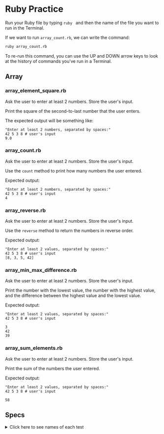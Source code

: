 # Ruby Practice

Run your Ruby file by typing `ruby ` and then the name of the file you want to run in the Terminal.

If we want to run `array_count.rb`, we can write the command:

```bash
ruby array_count.rb
```

To re-run this command, you can use the UP and DOWN arrow keys to look at the history of commands you've run in a Terminal.

## Array

### array_element_square.rb

Ask the user to enter at least 2 numbers. Store the user's input.

Print the square of the second-to-last number that the user enters.

The expected output will be something like:

```
"Enter at least 2 numbers, separated by spaces:"
42 5 3 8 # user's input
9.0
```

### array_count.rb

Ask the user to enter at least 2 numbers. Store the user's input.

Use the `count` method to print how many numbers the user entered.

Expected output:

```
"Enter at least 2 numbers, separated by spaces:"
42 5 3 8 # user's input
4
```

### array_reverse.rb

Ask the user to enter at least 2 numbers. Store the user's input.

Use the `reverse` method to return the numbers in reverse order.

Expected output: 

```
"Enter at least 2 values, separated by spaces:"
42 5 3 8 # user's input
[8, 3, 5, 42]
```

### array_min_max_difference.rb

Ask the user to enter at least 2 numbers. Store the user's input.

Print the number with the lowest value, the number with the highest value, and the difference between the highest value and the lowest value.

Expected output: 

```
"Enter at least 2 values, separated by spaces:"
42 5 3 8 # user's input

3
42
39
```

### array_sum_elements.rb

Ask the user to enter at least 2 numbers. Store the user's input.

Print the sum of the numbers the user entered.

Expected output: 

```
"Enter at least 2 values, separated by spaces:"
42 5 3 8 # user's input

58
```

## Specs

<details>
  <summary>Click here to see names of each test</summary>

array_count.rb should output '2' given the input '2 9' 

array_count.rb should output '9' given the input '9 12 8 25 16 78 64 0 27' 

array_count.rb should output '5' given the input '9 80 17 28 36' 

array_element_square.rb should output '4.0' given the input '9 2 7' 

array_element_square.rb should output '9.0' given the input '6 4 6 6 6 3 2' 

array_element_square.rb should output '18.49' given the input '3.2 -1.1 -4.3 8.4' 

array_min_max_difference.rb should output '6', '73', and '67' on separate lines 

array_reverse.rb should output '['hello', 'zebra', '35', 'banana']' given the input 'banana 35 zebra hello'. 

array_reverse.rb should output '[4, 3, 2, 1]' given the input '1 2 3 4'. 

array_sum_elements.rb should output '151' 

</details>
